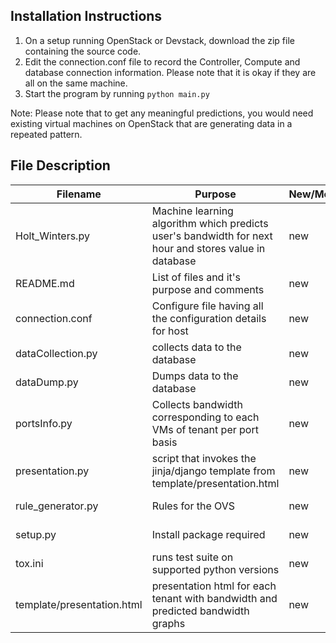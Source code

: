 Installation Instructions
-------------------------

1. On a setup running OpenStack or Devstack, download the zip file containing the source code.
2. Edit the connection.conf file to record the Controller, Compute and database connection information. Please note that it is okay if they are all on the same machine.
3. Start the program by running `python main.py`

Note: Please note that to get any meaningful predictions, you would need existing virtual machines on OpenStack that are generating data in a repeated pattern.

File Description
----------------

Filename | Purpose | New/Modified | Comments
------------ | ------------- | ------------ | -------------
Holt_Winters.py | Machine learning algorithm which predicts user's bandwidth for next hour and stores value in database | new | Added LOC-115
README.md | List of files and it's purpose and comments | new | Added LOC-13
connection.conf | Configure file having all the configuration details for host  | new | Added LOC-14
dataCollection.py | collects data to the database | new | Added LOC-87
dataDump.py | Dumps data to the database | new | Added LOC-90
portsInfo.py | Collects bandwidth corresponding to each VMs of tenant per port basis | new | Added LOC-93
presentation.py | script that invokes the jinja/django template from template/presentation.html | new | Added LOC-152
rule_generator.py | Rules for the OVS | new | Added LOC-178
setup.py | Install package required | new | Added LOC-28
tox.ini | runs test suite on supported python versions | new | Added LOC-14
template/presentation.html | presentation html for each tenant with bandwidth and predicted bandwidth graphs | new | Added LOC-150
